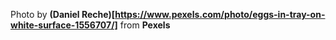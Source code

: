 Photo by **(Daniel Reche)[https://www.pexels.com/photo/eggs-in-tray-on-white-surface-1556707/]** from **Pexels**
